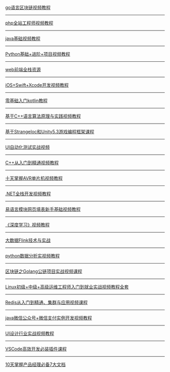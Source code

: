 <a href="https://mp.weixin.qq.com/s?__biz=MzIxNDk1MTYyMA==&mid=2247483699&idx=1&sn=8121672f4cc578974c7da69376208eee&chksm=979ef298a0e97b8e6835d1d3348eb40736c820a5e69ec3982fa9c33e4eab30c163eac241f598&token=717194105&lang=zh_CN#rd" target="_blank"><span>go语言区块链视频教程</span></a>
<hr />
<a href="http://mp.weixin.qq.com/s?__biz=MzIxNDk1MTYyMA==&amp;mid=2247483699&amp;idx=2&amp;sn=76f93b1002f091ff5feb99d9f73e1332&amp;chksm=979ef298a0e97b8e3f0f8f47dc487d2985e5222f6b70f3741a922da4fc8dc1855ddcccee9f39#rd" target="_blank" class="weui-desktop-mass-appmsg__title"><!----> <!----> <!----> <span>php全站工程师视频教程</span></a>
<hr />
<a href="http://mp.weixin.qq.com/s?__biz=MzIxNDk1MTYyMA==&amp;mid=2247483699&amp;idx=3&amp;sn=1afc11415be32c60d9ed68a46e479d73&amp;chksm=979ef298a0e97b8e0b8a43b3881983d01169045c08d70cf144a23633e1449509160278fdf3b7#rd" target="_blank" class="weui-desktop-mass-appmsg__title"><!----> <!----> <!----> <span>java基础视频教程</span></a>
<hr />
<a href="http://mp.weixin.qq.com/s?__biz=MzIxNDk1MTYyMA==&amp;mid=2247483699&amp;idx=4&amp;sn=68ce88eb0a7425b32f3483b25b20494d&amp;chksm=979ef298a0e97b8e492807ef57bb99d75c8b0c65f84fe3edce20ae5f5fad388ede766852c8d4#rd" target="_blank" class="weui-desktop-mass-appmsg__title"><!----> <!----> <!----> <span>Python基础+进阶+项目视频教程</span></a>
<hr />
<a href="http://mp.weixin.qq.com/s?__biz=MzIxNDk1MTYyMA==&amp;mid=2247483699&amp;idx=5&amp;sn=0b5db4bf626d14fb37c11c140782aa12&amp;chksm=979ef298a0e97b8e4a93c527729fd40b1bdef6b2610c8bfbef8a4a479a585a28a923bdc9582d#rd" target="_blank" class="weui-desktop-mass-appmsg__title"><!----> <!----> <!----> <span>web前端全栈资源</span></a>
<hr />
<a href="http://mp.weixin.qq.com/s?__biz=MzIxNDk1MTYyMA==&amp;mid=2247483699&amp;idx=6&amp;sn=32db95d7f9d9bc1f72b578a72ec1a0cf&amp;chksm=979ef298a0e97b8ea799236cebca33aabc2a16373984dbacffe7b70d448a6e382a9e47cae321#rd" target="_blank" class="weui-desktop-mass-appmsg__title"><!----> <!----> <!----> <span>iOS+Swift+Xcode开发视频教程</span></a>
<hr />
<a href="http://mp.weixin.qq.com/s?__biz=MzIxNDk1MTYyMA==&amp;mid=2247483699&amp;idx=7&amp;sn=9e5b2bac5233ec053566ddef01771156&amp;chksm=979ef298a0e97b8eeedf0f01d908c14c909032c666e81878fafe1e54966e37c9550e1c1a7886#rd" target="_blank" class="weui-desktop-mass-appmsg__title"><!----> <!----> <!----> <span>零基础入门kotlin教程</span></a>
<hr />
<a href="http://mp.weixin.qq.com/s?__biz=MzIxNDk1MTYyMA==&amp;mid=2247483699&amp;idx=8&amp;sn=e1ffedb01b6e2ef86fd240ffc8cbec17&amp;chksm=979ef298a0e97b8ec87fde7a2b0d7ebf7f1d6a7df34d18a54e45df89f7c3eea81e5fb7a22844#rd" target="_blank" class="weui-desktop-mass-appmsg__title"><!----> <!----> <!----> <span>基于C++语言算法原理与实践视频教程</span></a>
<hr />
<a href="http://mp.weixin.qq.com/s?__biz=MzIxNDk1MTYyMA==&amp;mid=2247483719&amp;idx=1&amp;sn=d819537476889ef631119d746267ec47&amp;chksm=979ef2eca0e97bfa9a60a62d951a237f2bb9d97b5e7988909fcee7fc41fe552c5c857c721c8c#rd" target="_blank" class="weui-desktop-mass-appmsg__title"><!----> <!----> <!----> <span>基于StrangeIoc和Unity5.3游戏编程框架课程</span></a>
<hr />
<a href="http://mp.weixin.qq.com/s?__biz=MzIxNDk1MTYyMA==&amp;mid=2247483719&amp;idx=2&amp;sn=74c9146cf27d95420aaf955b714bca16&amp;chksm=979ef2eca0e97bfaaaa47cdec33a5a44cb0e68aa33d974bd9f948f75dd2464e61aa329917050#rd" target="_blank" class="weui-desktop-mass-appmsg__title"><!----> <!----> <!----> <span>UI自动化测试实战视频</span></a>
<hr />
<a href="http://mp.weixin.qq.com/s?__biz=MzIxNDk1MTYyMA==&amp;mid=2247483719&amp;idx=3&amp;sn=76cda759947e75d4cfebde894e730867&amp;chksm=979ef2eca0e97bfa57628114df626d77d6a2362073c5dca66dbee00b6ad455b9ce35c45b8af8#rd" target="_blank" class="weui-desktop-mass-appmsg__title"><!----> <!----> <!----> <span>C++从入门到精通视频教程</span></a>
<hr />
<a href="http://mp.weixin.qq.com/s?__biz=MzIxNDk1MTYyMA==&amp;mid=2247483719&amp;idx=4&amp;sn=e9622f131d2e4088273213ee86f8085a&amp;chksm=979ef2eca0e97bfa58e90a9442743cdc4ee96239bf56c226063be9a558480fc38e6af5fa6856#rd" target="_blank" class="weui-desktop-mass-appmsg__title"><!----> <!----> <!----> <span>十天掌握AVR单片机视频教程</span></a>
<hr />
<a href="http://mp.weixin.qq.com/s?__biz=MzIxNDk1MTYyMA==&amp;mid=2247483719&amp;idx=5&amp;sn=7c8c5cf726267a4b84493984be2a53cc&amp;chksm=979ef2eca0e97bfaeedd18b7f952e38d8221e1b305957be410dff3a6be0afb80c963664a369f#rd" target="_blank" class="weui-desktop-mass-appmsg__title"><!----> <!----> <!----> <span>.NET全栈开发视频教程</span></a>
<hr />
<a href="http://mp.weixin.qq.com/s?__biz=MzIxNDk1MTYyMA==&amp;mid=2247483719&amp;idx=6&amp;sn=c8f79809d9d97ee9f71b6d8933c80425&amp;chksm=979ef2eca0e97bfa681a9021f05e038cc0d542317945b236c5a2c66f5cef830bbf68e53e5d5c#rd" target="_blank" class="weui-desktop-mass-appmsg__title"><!----> <!----> <!----> <span>易语言模块网页填表新手基础视频教程</span></a>
<hr />
<a href="http://mp.weixin.qq.com/s?__biz=MzIxNDk1MTYyMA==&amp;mid=2247483719&amp;idx=7&amp;sn=89d89e136993bee6e47d45fdb2c26beb&amp;chksm=979ef2eca0e97bfa52cb73b61045d45f4d3f34a2605b83d0d6bea6e8c19c47ebcfd72e06df00#rd" target="_blank" class="weui-desktop-mass-appmsg__title"><!----> <!----> <!----> <span>《深度学习》视频教程</span></a>
<hr />
<a href="http://mp.weixin.qq.com/s?__biz=MzIxNDk1MTYyMA==&amp;mid=2247483719&amp;idx=8&amp;sn=a819509094a664e6b0e5efef8c099a26&amp;chksm=979ef2eca0e97bfa07507713c02aaa57d1db8c0872876ad7f8a0e9fde6a32dc3b222c2bf97c9#rd" target="_blank" class="weui-desktop-mass-appmsg__title"><!----> <!----> <!----> <span>大数据Flink技术与实战</span></a>
<hr />
<a href="http://mp.weixin.qq.com/s?__biz=MzIxNDk1MTYyMA==&amp;mid=2247483736&amp;idx=1&amp;sn=1259d2a4b686c592c2d6c5c55c302f3f&amp;chksm=979ef2f3a0e97be54d9a0a53a3b624aa4fb2dd615e4a269e7b09d08b6de5eb52eb35aa4423db#rd" target="_blank" class="weui-desktop-mass-appmsg__title"><!----> <!----> <!----> <span>python数据分析实视频教程</span></a>
<hr />
<a href="http://mp.weixin.qq.com/s?__biz=MzIxNDk1MTYyMA==&amp;mid=2247483736&amp;idx=2&amp;sn=356b49100444352f540947bdd5b586aa&amp;chksm=979ef2f3a0e97be5132d1aa5920f0d7c5f7ae427ea205fea71d181178be45efed890683ca618#rd" target="_blank" class="weui-desktop-mass-appmsg__title"><!----> <!----> <!----> <span>区块链之Golang公链项目实战视频课程</span></a>
<hr />
<a href="http://mp.weixin.qq.com/s?__biz=MzIxNDk1MTYyMA==&amp;mid=2247483736&amp;idx=3&amp;sn=b128a6d55ca72f9a2775149fc016835c&amp;chksm=979ef2f3a0e97be5f755002deb9eb217ec842853309298c9cbfdbcfb588873bd925260041ed5#rd" target="_blank" class="weui-desktop-mass-appmsg__title"><!----> <!----> <!----> <span>Linux初级+中级+高级运维工程师入门到就业实战视频教程全套</span></a>
<hr />
<a href="http://mp.weixin.qq.com/s?__biz=MzIxNDk1MTYyMA==&amp;mid=2247483736&amp;idx=4&amp;sn=29b607d1ed5ebd5af92871a61abe2169&amp;chksm=979ef2f3a0e97be50c1836b20eb7644741efe7c7f9ca9c38badf8c8df3b2b43b6369ce6af445#rd" target="_blank" class="weui-desktop-mass-appmsg__title"><!----> <!----> <!----> <span>Redis从入门到精通、集群与应用视频课程</span></a>
<hr />
<a href="http://mp.weixin.qq.com/s?__biz=MzIxNDk1MTYyMA==&amp;mid=2247483736&amp;idx=5&amp;sn=d818c98d50f5f0eb81ed5cc159fd1f4d&amp;chksm=979ef2f3a0e97be5646b34d80034966a3e41b9528ed817d5ffb2c862ed9c5652c8bc39bdae5a#rd" target="_blank" class="weui-desktop-mass-appmsg__title"><!----> <!----> <!----> <span>java微信公众号+微信支付实例开发视频教程</span></a>
<hr />
<a href="http://mp.weixin.qq.com/s?__biz=MzIxNDk1MTYyMA==&amp;mid=2247483736&amp;idx=6&amp;sn=92ab4b0aa0044e5ef5d9c81daf88c41b&amp;chksm=979ef2f3a0e97be543a00fdb152f7ee03ae9fb8f2e737a8f37b8185bd4c2d77f8ffa229f40f7#rd" target="_blank" class="weui-desktop-mass-appmsg__title"><!----> <!----> <!----> <span>UI设计行业实战视频教程</span></a>
<hr />
<a href="http://mp.weixin.qq.com/s?__biz=MzIxNDk1MTYyMA==&amp;mid=2247483736&amp;idx=7&amp;sn=2b3e5bdfae4464442e32330a13fc8b3d&amp;chksm=979ef2f3a0e97be52bebe3b5db6a07cc6470e973100449e8a11300159fe1aa68c9361d3a15bd#rd" target="_blank" class="weui-desktop-mass-appmsg__title"><!----> <!----> <!----> <span>VSCode高效开发必装插件课程</span></a>
<hr />
<a href="http://mp.weixin.qq.com/s?__biz=MzIxNDk1MTYyMA==&amp;mid=2247483736&amp;idx=8&amp;sn=45c2cf26e22f3836f734fd5bca777130&amp;chksm=979ef2f3a0e97be5ecfd77ca29332dc5e5388f4876f7e8fad6003d2408d88d50b8d7f3f7bd21#rd" target="_blank" class="weui-desktop-mass-appmsg__title"><!----> <!----> <!----> <span>10天掌握产品经理必备7大文档</span></a>
